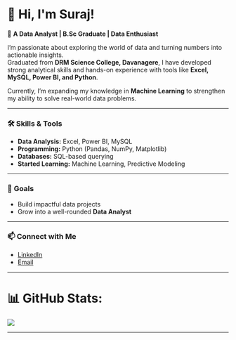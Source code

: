 # 👋 Hi, I'm Suraj!  

🚀 **A Data Analyst | B.Sc Graduate | Data Enthusiast**  

I’m passionate about exploring the world of data and turning numbers into actionable insights.  
Graduated from **DRM Science College, Davanagere**, I have developed strong analytical skills and hands-on experience with tools like **Excel, MySQL, Power BI, and Python**.  

Currently, I’m expanding my knowledge in **Machine Learning** to strengthen my ability to solve real-world data problems.  

---

### 🛠️ **Skills & Tools**  
- **Data Analysis:** Excel, Power BI, MySQL  
- **Programming:** Python (Pandas, NumPy, Matplotlib)  
- **Databases:** SQL-based querying  
- **Started Learning:** Machine Learning, Predictive Modeling  

---

### 📌 **Goals**  
- Build impactful data projects   
- Grow into a well-rounded **Data Analyst**  

---

### 📫 **Connect with Me**  
- [LinkedIn](https://www.linkedin.com/in/suraj-a-s-2694b9303/)  
- [Email](the.suraj.as@gmail.com)  

---



# 📊 GitHub Stats:
![](https://github-readme-stats.vercel.app/api?username=the-suraj-as&theme=dark&hide_border=false&include_all_commits=false&count_private=false)<br/>

---

<!-- Proudly created with GPRM ( https://gprm.itsvg.in ) -->
